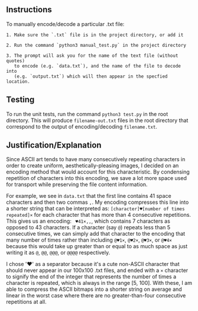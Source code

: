 ## Instructions

To manually encode/decode a particular .txt file:

	1. Make sure the `.txt` file is in the project directory, or add it
	
	2. Run the command `python3 manual_test.py` in the project directory
	
	3. The prompt will ask you for the name of the text file (without quotes) 
	   to encode (e.g. `data.txt`), and the name of the file to decode into 
	   (e.g. `output.txt`) which will then appear in the specfied location. 

## Testing

To run the unit tests, run the command `python3 test.py` in the root directory.
This will produce `filename-out.txt` files in the root directory that correspond
to the output of encoding/decoding `filename.txt`.

## Justification/Explanation

Since ASCII art tends to have many consecutively repeating characters in order to create 
uniform, aesthetically-pleasing images, I decided on an encoding method that would account
for this characteristic. By condensing repetition of characters into this encoding, we 
save a lot more space used for transport while preserving the file content information.

For example, we see in `data.txt` that the first line contains 41 space ` ` characters and 
then two commas `,`. My encoding compresses this line into a shorter string that can be 
interpreted as: `[character]♥[number of times repeated]×` for each character that has more than 
4 consecutive repetitions. This gives us an encoding: ` ♥41×,,`, which contains 7 characters as 
opposed to 43 characters. If a character (say `@`) repeats less than 5 consecutive times, we can 
simply add that character to the encoding that many number of times rather than including `@♥1×`, 
`@♥2×`, `@♥3×`, or `@♥4×` because this would take up greater than or equal to as much space as 
just writing it as `@`, `@@`, `@@@`, or `@@@@` respectively.

I chose '♥' as a separator because it's a cute non-ASCII character that should never appear 
in our 100x100 .txt files, and ended with a `×` character to signify the end of the integer 
that represents the number of times a character is repeated, which is always in the range 
[5, 100]. With these, I am able to compress the ASCII bitmaps into a shorter string on average
and linear in the worst case where there are no greater-than-four consecutive repetitions at all.
